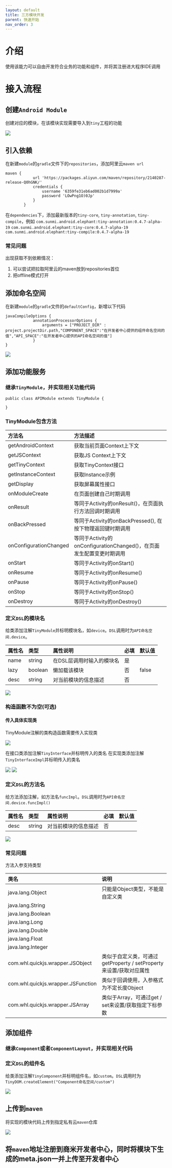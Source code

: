 ```yaml
---
layout: default
title: 三方模块开发
parent: 快速开始
nav_order: 3
---
```


# 介绍
使用该能力可以自由开发符合业务的功能和组件，并将其注册进大程序IDE调用

# 接入流程
## 创建`Android Module`
创建对应的模块，在该模块实现需要导入到`tiny`工程的功能

<img src="/assets/images/create_module.png">

## 引入依赖
在新建`module`的`gradle`文件下的`repositories`，添加阿里云`maven url`

```text
maven {
            url 'https://packages.aliyun.com/maven/repository/2140287-release-Q0hGNK/'
            credentials {
                username '6359fe31eb6ad002b1d7999a'
                password 'LOwPng1O)0Jp'
            }
        }
```

在`dependencies`下，添加最新版本的`tiny-core`, `tiny-annotation`, `tiny-compile`，例如
`com.sunmi.android.elephant:tiny-annotation:0.4.7-alpha-19`
`com.sunmi.android.elephant:tiny-core:0.4.7-alpha-19`
`com.sunmi.android.elephant:tiny-compile:0.4.7-alpha-19`

### 常见问题
出现获取不到依赖情况：
1. 可以尝试把拉取阿里云的maven放到repositories首位
2. 把offline模式打开

## 添加命名空间
在新建`module`的`gradle`文件的`defaultConfig`，新增以下代码
```text
javaCompileOptions {
            annotationProcessorOptions {
                arguments = ["PROJECT_DIR" : project.projectDir.path,"COMPONENT_SPACE":"在开发者中心提供的组件命名空间的值","API_SPACE":"在开发者中心提供的API命名空间的值"]
            }
}
```

<img src="/assets/images/gradle_space.png">

## 添加功能服务
### 继承`TinyModule`，并实现相关功能代码

```text
public class APIModule extends TinyModule {

}
```

### TinyModule包含方法

| 方法名                    | 方法描述                                               |
|:-----------------------|:---------------------------------------------------|
| getAndroidContext      | 获取当前页面Context上下文                                   |
| getJSContext           | 获取JS Context上下文                                    |
| getTinyContext         | 获取TinyContext接口                                    |
| getInstanceContext     | 获取Instance示例                                       |
| getDisplay             | 获取屏幕属性接口                                           |
| onModuleCreate         | 在页面创建自己时期调用                                        |
| onResult               | 等同于Activity的onResult()，在页面执行方法回调时期调用               |
| onBackPressed          | 等同于Activity的onBackPressed(), 在按下物理返回键时期调用          |
| onConfigurationChanged | 等同于Activity的onConfigurationChanged()，在页面发生配置变更时期调用 |
| onStart                | 等同于Activity的onStart()                              |
| onResume               | 等同于Activity的onResume()                             |
| onPause                | 等同于Activity的onPause()                              |
| onStop                 | 等同于Activity的onStop()                               |
| onDestroy              | 等同于Activity的onDestroy()                            |

### 定义`DSL`的模块名
给类添加注解`TinyModule`并标明模块名，如`device`。`DSL`调用时为`API命名空间.device`。

| 属性名  | 类型      | 属性说明           | 必填  | 默认值   |
|:-----|:--------|:---------------|:----|:------|
| name | string  | 在DSL层调用时输入的模块名 | 是   |       |
| lazy | boolean | 懒加载该模块 | 否   | false |
| desc | string  | 对当前模块的信息描述 | 否   |       |

<img src="/assets/images/module_name.png">

### 构造函数不为空(可选)
#### 传入具体实现类
TinyModule注解的类构造函数需要传入实现类

<img src="/assets/images/constructor_impl.png">

在接口类添加注解`TinyInterface`并标明传入的类名
在实现类添加注解`TinyInterfaceImpl`并标明传入的类名

<img src="/assets/images/create_interface.png">
<img src="/assets/images/create_impl.png">

### 定义`DSL`的方法名
给方法添加注解，如方法名`funcImpl`。`DSL`调用时为`API命名空间.device.funcImpl()`

| 属性名  | 类型      | 属性说明           | 必填  | 默认值   |
|:-----|:--------|:---------------|:----|:------|
| desc | string  | 对当前模块的信息描述 | 否   |       |

<img src="/assets/images/create_method.png">

### 常见问题
方法入参支持类型

| 类名                | 说明                                             |
|:------------------|:-----------------------------------------------|
| java.lang.Object  | 只能是Object类型，不能是自定义类                            |
| java.lang.String  |                                                |
| java.lang.Boolean |                                                |
| java.lang.Long    |                                                |
| java.lang.Double  |                                                |
| java.lang.Float   |                                                |
| java.lang.Integer |                                                |
| com.whl.quickjs.wrapper.JSObject  | 类似于自定义类，可通过getProperty / setProperty来设置/获取对应属性 |
| com.whl.quickjs.wrapper.JSFunction  | 类似于回调使用，入参格式为不定长度Object                        |
| com.whl.quickjs.wrapper.JSArray  | 类似于Array，可通过get / set来设置/获取指定下标参数              |

## 添加组件
### 继承`Component`或者`ComponentLayout`，并实现相关代码

### 定义`DSL`的组件名
给类添加注解`TinyComponent`并标明组件名，如`custom`。`DSL`调用时为`TinyDOM.createElement("Component命名空间/custom")`

<img src="/assets/images/create_component.png">

## 上传到`maven`
将实现的模块代码上传到指定私有云`maven`仓库

<img src="/assets/images/upload_maven.png">

## 将`maven`地址注册到商米开发者中心，同时将模块下生成的meta.json一并上传至开发者中心